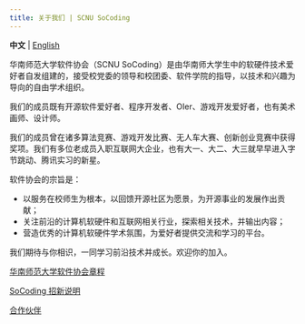 ```yaml
---
title: 关于我们 | SCNU SoCoding
---
```


**中文** | [English](/en/about)

华南师范大学软件协会（SCNU SoCoding）是由华南师大学生中的软硬件技术爱好者自发组建的，接受校党委的领导和校团委、软件学院的指导，以技术和兴趣为导向的自由学术组织。

我们的成员既有开源软件爱好者、程序开发者、OIer、游戏开发爱好者，也有美术画师、设计师。

我们的成员曾在诸多算法竞赛、游戏开发比赛、无人车大赛、创新创业竞赛中获得奖项。我们有多位老成员入职互联网大企业，也有大一、大二、大三就早早进入字节跳动、腾讯实习的新星。


软件协会的宗旨是：
- 以服务在校师生为根本，以回馈开源社区为愿景，为开源事业的发展作出贡献；
- 关注前沿的计算机软硬件和互联网相关行业，探索相关技术，并输出内容；
- 营造优秀的计算机软硬件学术氛围，为爱好者提供交流和学习的平台。

我们期待与你相识，一同学习前沿技术并成长。欢迎你的加入。

[华南师范大学软件协会章程](/bylaws)

[SoCoding 招新说明](/recruitment)

[合作伙伴](/partners)